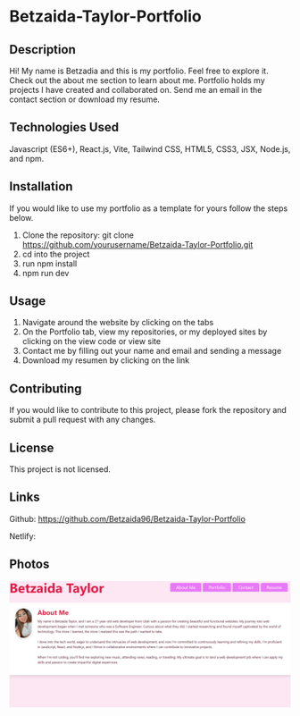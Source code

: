 # Betzaida-Taylor-Portfolio

## Description
Hi! My name is Betzadia and this is my portfolio. Feel free to explore it. Check out the about me section to learn about me. Portfolio holds my projects I have created and collaborated on. Send me an email in the contact section or download my resume.

## Technologies Used
Javascript (ES6+), React.js, Vite, Tailwind CSS, HTML5, CSS3, JSX, Node.js, and npm.

## Installation
If you would like to use my portfolio as a template for yours follow the steps below.
1. Clone the repository: git clone https://github.com/yourusername/Betzaida-Taylor-Portfolio.git
2. cd into the project
3. run npm install
4. npm run dev

## Usage
1. Navigate around the website by clicking on the tabs
2. On the Portfolio tab, view my repositories, or my deployed sites by clicking on the view code or view site
3. Contact me by filling out your name and email and sending a message
4. Download my resumen by clicking on the link

## Contributing
If you would like to contribute to this project, please fork the repository and submit a pull request with any changes.

## License
This project is not licensed.

## Links
Github: https://github.com/Betzaida96/Betzaida-Taylor-Portfolio

Netlify: 

## Photos
![Homepage](image.png)